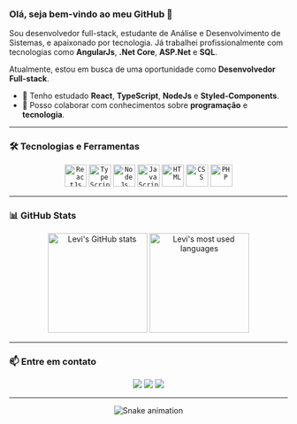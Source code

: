 ### Olá, seja bem-vindo ao meu GitHub 👋

<link rel="stylesheet" href="https://cdn.jsdelivr.net/gh/devicons/devicon@v2.15.1/devicon.min.css">

Sou desenvolvedor full-stack, estudante de Análise e Desenvolvimento de Sistemas, e apaixonado por tecnologia. Já trabalhei profissionalmente com tecnologias como **AngularJs**, **.Net Core**, **ASP.Net** e **SQL**.

Atualmente, estou em busca de uma oportunidade como **Desenvolvedor Full-stack**.

- 🌱 Tenho estudado **React**, **TypeScript**, **NodeJs** e **Styled-Components**.
- 🤔 Posso colaborar com conhecimentos sobre **programação** e **tecnologia**.

---

### 🛠️ Tecnologias e Ferramentas

<div align="center">
  <code><img title="ReactJs" width="40" height="40" src="https://cdn.jsdelivr.net/gh/devicons/devicon/icons/react/react-original.svg" /></code>
  <code><img title="TypeScript" width="40" height="40" src="https://cdn.jsdelivr.net/gh/devicons/devicon/icons/typescript/typescript-original.svg" /></code>
  <code><img title="NodeJs" width="40" height="40" src="https://cdn.jsdelivr.net/gh/devicons/devicon/icons/nodejs/nodejs-plain-wordmark.svg" /></code>
  <code><img title="JavaScript" width="40" height="40" src="https://cdn.jsdelivr.net/gh/devicons/devicon/icons/javascript/javascript-original.svg" /></code>
  <code><img title="HTML" width="40" height="40" src="https://cdn.jsdelivr.net/gh/devicons/devicon/icons/html5/html5-original.svg" /></code>
  <code><img title="CSS" width="40" height="40" src="https://cdn.jsdelivr.net/gh/devicons/devicon/icons/css3/css3-original.svg" /></code>
  <code><img title="PHP" width="40" height="40" src="https://cdn.jsdelivr.net/gh/devicons/devicon/icons/php/php-original.svg" /></code>
</div>

---

### 📊 GitHub Stats

<div align="center">
  <img height="180em" src="https://github-readme-stats.vercel.app/api?username=Levi-Almeida&show_icons=true&theme=dark" alt="Levi's GitHub stats" />
  <img height="180em" src="https://github-readme-stats.vercel.app/api/top-langs/?username=Levi-Almeida&layout=compact&theme=dark" alt="Levi's most used languages" />
</div>

---

### 📫 Entre em contato

<div align="center">
  <a href="https://instagram.com/levi_almeida22" target="_blank"><img src="https://img.shields.io/badge/-Instagram-%23E4405F?style=for-the-badge&logo=instagram&logoColor=white" target="_blank"></a>
  <a href="mailto:levinhosa@gmail.com"><img src="https://img.shields.io/badge/-Gmail-%23333?style=for-the-badge&logo=gmail&logoColor=white" target="_blank"></a>
  <a href="https://www.linkedin.com/in/levi-santana-de-almeida-649ba5158" target="_blank"><img src="https://img.shields.io/badge/-LinkedIn-%230077B5?style=for-the-badge&logo=linkedin&logoColor=white" target="_blank"></a>
</div>

---

<div align="center">
  
  ![Snake animation](https://github.com/Levi-Almeida/Levi-Almeida/blob/output/github-contribution-grid-snake.svg)
  
</div>
